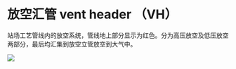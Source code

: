 # 放空汇管 vent header （VH）
站场工艺管线内的放空系统，管线地上部分显示为红色。分为高压放空及低压放空两部分，最后均汇集到放空立管放空到大气中。


![](..\..\..\photos\放空汇管.jpg)
